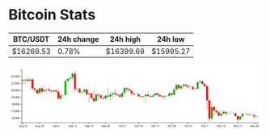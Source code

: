 # Bitcoin Stats

BTC/USDT|24h change|24h high|24h low|
|---|---|---|---|
|$16269.53|0.78%|$16399.69|$15995.27|

<img src="./chart.svg">
